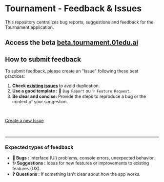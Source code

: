 
# Tournament - Feedback & Issues

This repository centralizes bug reports, suggestions and feedback for the Tournament application.

**Access the beta** [beta.tournament.01edu.ai](https://beta.tournament.01edu.ai)
---

## How to submit feedback

To submit feedback, please create an "Issue" following these best practices:

1.  **Check [existing issues](https://github.com/01-edu/tournament-feedback/issues)** to avoid duplication.
2.  **Use a good template :** 🐛 `Bug Report` ou ✨ `Feature Request`.
3.  **Be clear and concise:** Provide the steps to reproduce a bug or the context of your suggestion.

<br>

[Create a new Issue](https://github.com/01-edu/tournament-feedback/issues/new/choose)

<br>

---

### Expected types of feedback

* **🐛 Bugs :** Interface (UI) problems, console errors, unexpected behavior.
* **✨ Suggestions :** Ideas for new features or improvements to existing features (UX).
* **❓ Questions :** If something isn't clear about how the app works.
